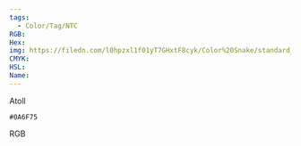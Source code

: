 ```yaml
---
tags:
  - Color/Tag/NTC
RGB:
Hex:
img: https://filedn.com/l0hpzxl1f01yT7GHxtF8cyk/Color%20Snake/standard_csv_to_svg/%23/0A6F75.svg
CMYK:
HSL:
Name:
---
```

Atoll
```palette
#0A6F75
```
RGB

